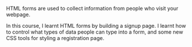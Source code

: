 HTML forms are used to collect information from people who visit your webpage.

In this course, I learnt HTML forms by building a signup page. I learnt how to control what types of data people can type into a form, and some new CSS tools for styling a registration page.
